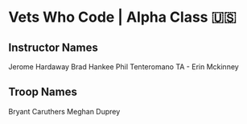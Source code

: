 # Vets Who Code | Alpha Class 🇺🇸

## Instructor Names

Jerome Hardaway
Brad Hankee
Phil Tenteromano
TA - Erin Mckinney

## Troop Names


Bryant Caruthers
Meghan Duprey